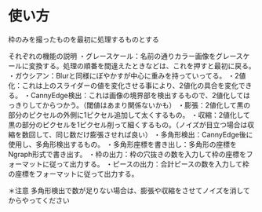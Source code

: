 # 使い方

枠のみを撮ったものを最初に処理するものとする

それぞれの機能の説明
・グレースケール：名前の通りカラー画像をグレースケールに変換する。処理の順番を間違えたときなどは、これを押すと最初に戻る。
・ガウシアン：Blurと同様にぼやかすが中心に重みを持っていってる。
・2値化：これは上のスライダーの値を変化させる事により、2値化の具合を変化できる。
・CannyEdge検出：これは画像の境界部を検出するもので、2値化してはっきりしてからつかう。（閾値はあまり関係ないかも）
・膨張：2値化して黒の部分のピクセルの外側に1ピクセル追加して太くするもの。
・収縮：2値化して黒の部分のピクセルを1ピクセル削って細くするもの。（ノイズが目立つ場合は収縮を数回して、同じ数だけ膨張させれば良い）
・多角形検出：CannyEdge後に使用し、多角形検出するもの。
・多角形座標を書き出し：多角形の座標をNgraph形式で書き出す。
・枠の出力：枠の穴抜きの数を入力して枠の座標をフォーマットに従って出力する。
・ピースの出力：合計ピースの数を入力して枠の座標をフォーマットに従って出力する。

＊注意
多角形検出で数が足りない場合は、膨張や収縮をさせてノイズを消してからやってください

